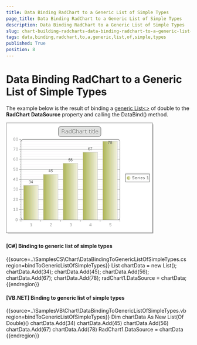 ```yaml
---
title: Data Binding RadChart to a Generic List of Simple Types
page_title: Data Binding RadChart to a Generic List of Simple Types
description: Data Binding RadChart to a Generic List of Simple Types
slug: chart-building-radcharts-data-binding-radchart-to-a-generic-list-of-simple-types
tags: data,binding,radchart,to,a,generic,list,of,simple,types
published: True
position: 8
---
```


# Data Binding RadChart to a Generic List of Simple Types



The example below is the result of binding a [generic List<>](http://msdn2.microsoft.com/en-us/library/6sh2ey19.aspx)
        of double to the __RadChart__ __DataSource__ property and calling the DataBind() method.

![chart-building-radcharts-data-binding-radchart-to-a-generic-list-of-simple-types 001](images/chart-building-radcharts-data-binding-radchart-to-a-generic-list-of-simple-types001.png)



#### __[C#] Binding to generic list of simple types__

{{source=..\SamplesCS\Chart\DataBindingToGenericListOfSimpleTypes.cs region=bindToGenericListOfSimpleTypes}}
	            List<double> chartData = new List<double>();
	            chartData.Add(34);
	            chartData.Add(45);
	            chartData.Add(56);
	            chartData.Add(67);
	            chartData.Add(78);
	            radChart1.DataSource = chartData;
	{{endregion}}



#### __[VB.NET] Binding to generic list of simple types__

{{source=..\SamplesVB\Chart\DataBindingToGenericListOfSimpleTypes.vb region=bindToGenericListOfSimpleTypes}}
	        Dim chartData As New List(Of Double)()
	        chartData.Add(34)
	        chartData.Add(45)
	        chartData.Add(56)
	        chartData.Add(67)
	        chartData.Add(78)
	        RadChart1.DataSource = chartData
	{{endregion}}


